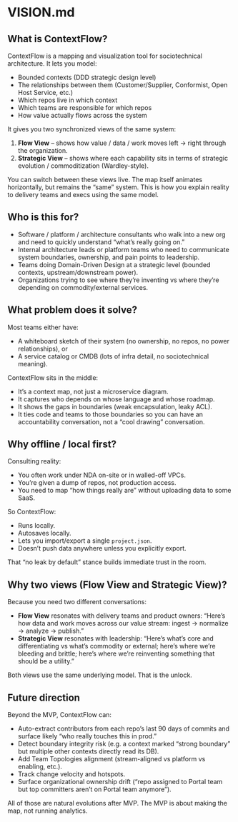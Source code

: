 # VISION.md

## What is ContextFlow?
ContextFlow is a mapping and visualization tool for sociotechnical architecture.
It lets you model:
- Bounded contexts (DDD strategic design level)
- The relationships between them (Customer/Supplier, Conformist, Open Host Service, etc.)
- Which repos live in which context
- Which teams are responsible for which repos
- How value actually flows across the system

It gives you two synchronized views of the same system:
1. **Flow View** – shows how value / data / work moves left → right through the organization.
2. **Strategic View** – shows where each capability sits in terms of strategic evolution / commoditization (Wardley-style).

You can switch between these views live. The map itself animates horizontally, but remains the “same” system. This is how you explain reality to delivery teams and execs using the same model.

## Who is this for?
- Software / platform / architecture consultants who walk into a new org and need to quickly understand “what’s really going on.”
- Internal architecture leads or platform teams who need to communicate system boundaries, ownership, and pain points to leadership.
- Teams doing Domain-Driven Design at a strategic level (bounded contexts, upstream/downstream power).
- Organizations trying to see where they’re inventing vs where they’re depending on commodity/external services.

## What problem does it solve?
Most teams either have:
- A whiteboard sketch of their system (no ownership, no repos, no power relationships), or
- A service catalog or CMDB (lots of infra detail, no sociotechnical meaning).

ContextFlow sits in the middle:
- It’s a context map, not just a microservice diagram.
- It captures who depends on whose language and whose roadmap.
- It shows the gaps in boundaries (weak encapsulation, leaky ACL).
- It ties code and teams to those boundaries so you can have an accountability conversation, not a “cool drawing” conversation.

## Why offline / local first?
Consulting reality:
- You often work under NDA on-site or in walled-off VPCs.
- You’re given a dump of repos, not production access.
- You need to map “how things really are” without uploading data to some SaaS.

So ContextFlow:
- Runs locally.
- Autosaves locally.
- Lets you import/export a single `project.json`.
- Doesn’t push data anywhere unless you explicitly export.

That “no leak by default” stance builds immediate trust in the room.

## Why two views (Flow View and Strategic View)?
Because you need two different conversations:
- **Flow View** resonates with delivery teams and product owners: “Here’s how data and work moves across our value stream: ingest → normalize → analyze → publish.”
- **Strategic View** resonates with leadership: “Here’s what’s core and differentiating vs what’s commodity or external; here’s where we’re bleeding and brittle; here’s where we’re reinventing something that should be a utility.”

Both views use the same underlying model. That is the unlock.

## Future direction
Beyond the MVP, ContextFlow can:
- Auto-extract contributors from each repo’s last 90 days of commits and surface likely “who really touches this in prod.”
- Detect boundary integrity risk (e.g. a context marked “strong boundary” but multiple other contexts directly read its DB).
- Add Team Topologies alignment (stream-aligned vs platform vs enabling, etc.).
- Track change velocity and hotspots.
- Surface organizational ownership drift (“repo assigned to Portal team but top committers aren’t on Portal team anymore”).

All of those are natural evolutions after MVP. The MVP is about making the map, not running analytics.

